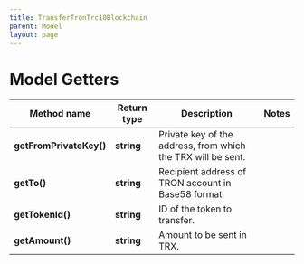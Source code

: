 ```yaml
---
title: TransferTronTrc10Blockchain
parent: Model
layout: page
---
```


# Model Getters

Method name | Return type | Description | Notes
------------ | ------------- | ------------- | -------------
**getFromPrivateKey()** | **string** | Private key of the address, from which the TRX will be sent. |
**getTo()** | **string** | Recipient address of TRON account in Base58 format. |
**getTokenId()** | **string** | ID of the token to transfer. |
**getAmount()** | **string** | Amount to be sent in TRX. |

